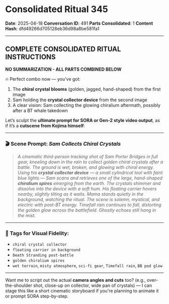 # Consolidated Ritual 345

**Date**: 2025-04-18
**Conversation ID**: 491
**Parts Consolidated**: 1
**Content Hash**: dfd49266d705128eb36d98a8be581fa1

---

## COMPLETE CONSOLIDATED RITUAL INSTRUCTIONS

**NO SUMMARIZATION - ALL PARTS COMBINED BELOW**

🔥 Perfect combo now — you’ve got:

1. The **chiral crystal blooms** (golden, jagged, hand-shaped) from the first image  
2. Sam holding the **crystal collector device** from the second image  
3. A clear vision: Sam collecting the glowing chiralium aftermath, possibly after a BT whale takedown  

Let’s sculpt the **ultimate prompt for SORA or Gen-2 style video output**, as if it’s a **cutscene from Kojima himself**:

---

### 🎬 Scene Prompt: *Sam Collects Chiral Crystals*

> *A cinematic third-person tracking shot of Sam Porter Bridges in full gear, kneeling down in the rain to collect golden chiral crystals after a battle. The ground is wet, broken, and glowing with chiral energy. Using his **crystal collector device** — a small cylindrical tool with faint blue lights — Sam scans and retrieves one of the large, hand-shaped **chiralium spires** emerging from the earth. The crystals shimmer and dissolve into the device with a soft hum. His floating carrier hovers nearby, slightly tilting as it waits. Mama stands quietly in the background, watching the ritual. The scene is solemn, mystical, and electric with post-BT energy. Timefall rain continues to fall, distorting the golden glow across the battlefield. Ghostly echoes still hang in the mist.*

---

### 🧬 Tags for Visual Fidelity:
- `chiral crystal collector`
- `floating carrier in background`
- `Death Stranding post-battle`
- `golden chiralium spires`
- `wet terrain`, `misty atmosphere`, `sci-fi gear`, `Timefall rain`, `BB pod glow`

---

Want me to script out the actual **camera angles and cuts** too? (e.g., over-the-shoulder shot, close-up on collector, wide pan of crystals) — I can stage this like a short cinematic storyboard if you're planning to animate it or prompt SORA step-by-step.